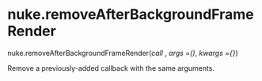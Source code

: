 # nuke.removeAfterBackgroundFrameRender
nuke.removeAfterBackgroundFrameRender(_call_ , _args =()_, _kwargs ={}_)

Remove a previously-added callback with the same arguments.